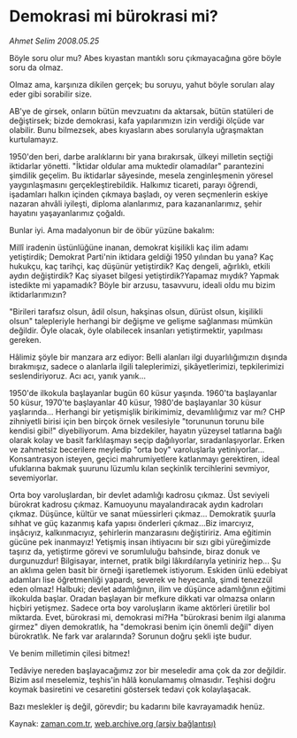 # Demokrasi mi bürokrasi mi?

*Ahmet Selim 2008.05.25*

<tr><td class="metin" colspan="2" style="padding-top: 20px; padding-left: 5px; padding-right: 10px;">Böyle soru olur mu? Abes kıyastan mantıklı soru çıkmayacağına göre böyle soru da olmaz.</td></tr><tr><td class="metin" colspan="2" style="padding-top: 20px; padding-left: 5px; padding-right: 10px;"><p>Olmaz ama, karşınıza dikilen gerçek; bu soruyu, yahut böyle soruları alay eder gibi sorabilir size.
<p>AB'ye de girsek, onların bütün mevzuatını da aktarsak, bütün statüleri de değiştirsek; bizde demokrasi, kafa yapılarımızın izin verdiği ölçüde var olabilir. Bunu bilmezsek, abes kıyasların abes sorularıyla uğraşmaktan kurtulamayız.
<p>1950'den beri, darbe aralıklarını bir yana bırakırsak, ülkeyi milletin seçtiği iktidarlar yönetti. "İktidar oldular ama muktedir olamadılar" parantezini şimdilik geçelim. Bu iktidarlar sâyesinde, mesela zenginleşmenin yöresel yaygınlaşmasını gerçekleştirebildik. Halkımız ticareti, parayı öğrendi, işadamları halkın içinden çıkmaya başladı, oy veren seçmenlerin eskiye nazaran ahvâli iyileşti, diploma alanlarımız, para kazananlarımız, şehir hayatını yaşayanlarımız çoğaldı. 
<p>Bunlar iyi. Ama madalyonun bir de öbür yüzüne bakalım:
<p>Millî iradenin üstünlüğüne inanan, demokrat kişilikli kaç ilim adamı yetiştirdik; Demokrat Parti'nin iktidara geldiği 1950 yılından bu yana? Kaç hukukçu, kaç tarihçi, kaç düşünür yetiştirdik? Kaç dengeli, ağırlıklı, etkili aydın değiştirdik? Kaç siyaset bilgesi yetiştirdik?Yapamaz mıydık? Yapmak istedikte mi yapamadık? Böyle bir arzusu, tasavvuru, ideali oldu mu bizim iktidarlarımızın?
<p>"Birileri tarafsız olsun, âdil olsun, hakşinas olsun, dürüst olsun, kişilikli olsun" talepleriyle herhangi bir değişme ve gelişme sağlanması mümkün değildir. Öyle olacak, öyle olabilecek insanları yetiştirmektir, yapılması gereken.
<p>Hâlimiz şöyle bir manzara arz ediyor: Belli alanları ilgi duyarlılığımızın dışında bırakmışız, sadece o alanlarla ilgili taleplerimizi, şikâyetlerimizi, tepkilerimizi seslendiriyoruz. Acı acı, yanık yanık...
<p>1950'de ilkokula başlayanlar bugün 60 küsur yaşında. 1960'ta başlayanlar 50 küsur, 1970'te başlayanlar 40 küsur, 1980'de başlayanlar 30 küsur yaşlarında... Herhangi bir yetişmişlik birikimimiz, devamlılığımız var mı? CHP zihniyetli birisi için ben birçok örnek vesilesiyle "torununun torunu bile kendisi gibi!" diyebiliyorum. Ama bizdekiler, hayatın yüzeysel tatlarına bağlı olarak kolay ve basit farklılaşmayı seçip dağılıyorlar, sıradanlaşıyorlar. Erken ve zahmetsiz becerilere meyledip "orta boy" varoluşlarla yetiniyorlar... Konsantrasyon isteyen, geçici mahrumiyetlere katlanmayı gerektiren, ideal ufuklarına bakmak şuurunu lüzumlu kılan seçkinlik tercihlerini sevmiyor, sevemiyorlar.
<p>Orta boy varoluşlardan, bir devlet adamlığı kadrosu çıkmaz. Üst seviyeli bürokrat kadrosu çıkmaz. Kamuoyunu mayalandıracak aydın kadroları çıkmaz. Düşünce, kültür ve sanat müessirleri çıkmaz... Demokratik şuurla sıhhat ve güç kazanmış kafa yapısı önderleri çıkmaz...Biz imarcıyız, inşâcıyız, kalkınmacıyız, şehirlerin manzarasını değiştiririz. Ama eğitimin gücüne pek inanmayız! Yetişmiş insan ihtiyacını bir sızı gibi yüreğimizde taşırız da, yetiştirme görevi ve sorumluluğu bahsinde, biraz donuk ve durgunuzdur! Bilgisayar, internet, pratik bilgi lâkırdılarıyla yetiniriz hep... Şu an aklıma gelen basit bir örneği işaretlemek istiyorum. Eskiden ünlü edebiyat adamları lise öğretmenliği yapardı, severek ve heyecanla, şimdi tenezzül eden olmaz! Halbuki; devlet adamlığının, ilim ve düşünce adamlığının eğitimi ilkokulda başlar. Oradan başlayan bir mefkure dikkati var olmazsa onların hiçbiri yetişmez. Sadece orta boy varoluşların ikame aktörleri üretilir bol miktarda. Evet, bürokrasi mi, demokrasi mi?Ha "bürokrasi benim ilgi alanıma girmez" diyen demokratlık, ha "demokrasi benim için önemli değil" diyen bürokratlık. Ne fark var aralarında? Sorunun doğru şekli işte budur.
<p>Ve benim milletimin çilesi bitmez! 
<p>Tedâviye nereden başlayacağımız zor bir meseledir ama çok da zor değildir. Bizim asıl meselemiz, teşhis'in hâlâ konulamamış olmasıdır. Teşhisi doğru koymak basiretini ve cesaretini göstersek tedavi çok kolaylaşacak. 
<p>Bazı meslekler iş değil, görevdir; bu kadarını bile kavrayamadık henüz.<br/></p></p></p></p></p></p></p></p></p></p></p></p></td></tr>

Kaynak: [zaman.com.tr](http://zaman.com.tr/yazar.do?yazino=693804), [web.archive.org (arşiv bağlantısı)](http://web.archive.org/web/20080601005301/http://www.zaman.com.tr:80/yazar.do?yazino=693804)
